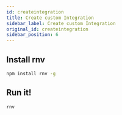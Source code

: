 ```yaml
---
id: createintegration
title: Create custom Integration
sidebar_label: Create custom Integration
original_id: createintegration
sidebar_position: 6
---
```


<!-- <img className="header-image" src="https://renative.org/img/ic_quickstart.png" width="50" height="50" /> -->

## Install rnv

```bash
npm install rnv -g
```

## Run it!

```bash
rnv
```
